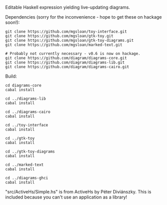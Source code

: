 Editable Haskell expression yielding live-updating diagrams.

Dependencies (sorry for the inconvenience - hope to get these on hackage soon!):

```
git clone https://github.com/mgsloan/toy-interface.git
git clone https://github.com/mgsloan/gtk-toy.git
git clone https://github.com/mgsloan/gtk-toy-diagrams.git
git clone https://github.com/mgsloan/marked-text.git

# Probably not currently necessary - v0.6 is now on hackage.
git clone https://github.com/diagram/diagrams-core.git
git clone https://github.com/diagram/diagrams-lib.git
git clone https://github.com/diagram/diagrams-cairo.git
```

Build:
```
cd diagrams-core
cabal install

cd ../diagrams-lib
cabal install

cd ../diagrams-cairo
cabal install

cd ../toy-interface
cabal install

cd ../gtk-toy
cabal install

cd ../gtk-toy-diagrams
cabal install

cd ../marked-text
cabal install

cd ../diagrams-ghci
cabal install
```

"src/ActiveHs/Simple.hs" is from ActiveHs by Péter Diviánszky.  This is included because you can't use an application as a library!
